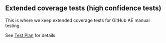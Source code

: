 ## Extended coverage tests (high confidence tests)

This is where we keep extended coverage tests for GitHub AE manual testing. 

See [Test Plan](https://github.ghe.com/github/ghae-manual-testing#test-plan) for details.

